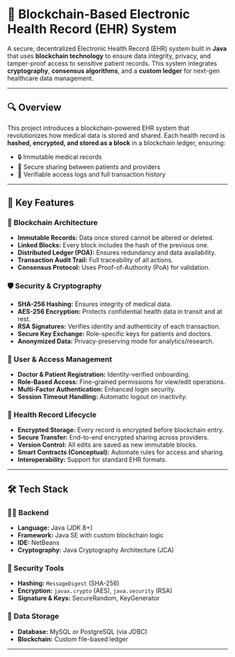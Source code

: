 # 🏥 Blockchain-Based Electronic Health Record (EHR) System

A secure, decentralized Electronic Health Record (EHR) system built in **Java** that uses **blockchain technology** to ensure data integrity, privacy, and tamper-proof access to sensitive patient records. This system integrates **cryptography**, **consensus algorithms**, and a **custom ledger** for next-gen healthcare data management.

---

## 🔍 Overview

This project introduces a blockchain-powered EHR system that revolutionizes how medical data is stored and shared. Each health record is **hashed, encrypted, and stored as a block** in a blockchain ledger, ensuring:

- 🔒 Immutable medical records  
- 🔗 Secure sharing between patients and providers  
- 📜 Verifiable access logs and full transaction history

---

## 🔐 Key Features

### 🔗 Blockchain Architecture
- **Immutable Records:** Data once stored cannot be altered or deleted.
- **Linked Blocks:** Every block includes the hash of the previous one.
- **Distributed Ledger (POA):** Ensures redundancy and data availability.
- **Transaction Audit Trail:** Full traceability of all actions.
- **Consensus Protocol:** Uses Proof-of-Authority (PoA) for validation.

### 🛡️ Security & Cryptography
- **SHA-256 Hashing:** Ensures integrity of medical data.
- **AES-256 Encryption:** Protects confidential health data in transit and at rest.
- **RSA Signatures:** Verifies identity and authenticity of each transaction.
- **Secure Key Exchange:** Role-specific keys for patients and doctors.
- **Anonymized Data:** Privacy-preserving mode for analytics/research.

### 👥 User & Access Management
- **Doctor & Patient Registration:** Identity-verified onboarding.
- **Role-Based Access:** Fine-grained permissions for view/edit operations.
- **Multi-Factor Authentication:** Enhanced login security.
- **Session Timeout Handling:** Automatic logout on inactivity.

### 🏥 Health Record Lifecycle
- **Encrypted Storage:** Every record is encrypted before blockchain entry.
- **Secure Transfer:** End-to-end encrypted sharing across providers.
- **Version Control:** All edits are saved as new immutable blocks.
- **Smart Contracts (Conceptual):** Automate rules for access and sharing.
- **Interoperability:** Support for standard EHR formats.

---

## 🛠️ Tech Stack

### 👨‍💻 Backend
- **Language:** Java (JDK 8+)
- **Framework:** Java SE with custom blockchain logic
- **IDE:** NetBeans
- **Cryptography:** Java Cryptography Architecture (JCA)

### 🔐 Security Tools
- **Hashing:** `MessageDigest` (SHA-256)
- **Encryption:** `javax.crypto` (AES), `java.security` (RSA)
- **Signature & Keys:** SecureRandom, KeyGenerator

### 💽 Data Storage
- **Database:** MySQL or PostgreSQL (via JDBC)
- **Blockchain:** Custom file-based ledger

---

